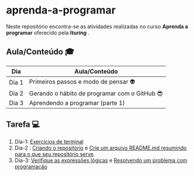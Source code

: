 # aprenda-a-programar

Neste repositório encontra-se as atividades realizadas no curso **Aprenda a programar** oferecido pela **_Ituring_** . 


## Aula/Conteúdo :mortar_board:

Dia   | Aula/Conteúdo
----- | ------------------------------------
Dia 1 | Primeiros passos e modo de pensar :alien:
Dia 2 | Gerando o hábito de programar com o GitHub :sunglasses:
Dia 3 | Aprendendo a programar (parte 1)


## Tarefa  :computer:

1. Dia-1: [Exercícios de terminal](https://github.com/ituring-repo/aprendendo-a-programar/blob/main/Aula%201/Projeto%20para%20casa/Readme.md#exerc%C3%ADcios-de-terminal)
2. Dia-2 : [Criando o repositório](https://github.com/ituring-repo/aprendendo-a-programar/tree/main/Aula%202/Projeto%20para%20casa#exerc%C3%ADcio-1-criando-o-reposit%C3%B3riio) e [Crie um arquivo README.md resumindo para o que seu repositório serve](https://github.com/ituring-repo/aprendendo-a-programar/tree/main/Aula%202/Projeto%20para%20casa#exerc%C3%ADcio-2-crie-um-arquivo-readmemd-resumindo-para-o-que-seu-reposit%C3%B3rio-serve).
3. Dia-3: [Verifique as expressões lógicas](https://github.com/ituring-repo/aprendendo-a-programar/blob/main/Aula%203/Projeto%20para%20casa/Readme.md#exerc%C3%ADcio-1-verifique-as-express%C3%B5es-l%C3%B3gicas) e [Resolvendo um problema com programação](https://github.com/ituring-repo/aprendendo-a-programar/blob/main/Aula%203/Projeto%20para%20casa/Readme.md#exerc%C3%ADcio-2-resolvendo-um-problema-com-programa%C3%A7%C3%A3o)

